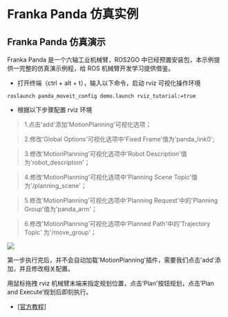 # Franka Panda 仿真实例

## **Franka Panda 仿真演示**
Franka Panda 是一个六轴工业机械臂，ROS2GO 中已经预置安装包，本示例提供一完整的仿真演示例程，给 ROS 机械臂开发学习提供借鉴。
* 打开终端（ctrl + alt + t），输入以下命令，启动 rviz 可视化操作环境
```
roslaunch panda_moveit_config demo.launch rviz_tutorial:=true
```
* 根据以下步骤配置 rviz 环境
> 1.点击'add'添加'MotionPlanning'可视化选项；

> 2.修改'Global Options'可视化选项中'Fixed Frame'值为'panda_link0';

> 3.修改'MotionPlanning'可视化选项中'Robot Description'值为'robot_description'；

> 4.修改'MotionPlanning'可视化选项中'Planning Scene Topic'值为'/planning_scene'；

> 5.修改'MotionPlanning'可视化选项中'Planning Request'中的'Planning Group'值为'panda_arm'；

> 6.修改'MotionPlanning'可视化选项中'Planned Path'中的'Trajectory Topic' 为'/move_group'；

![](https://tianbot-pic.oss-cn-beijing.aliyuncs.com/tianbot/202109241904840.webp)

第一步执行完后，并不会自动加载'MotionPlanning'插件，需要我们点击'add'添加，并且修改相关配置。

用鼠标拖拽 rviz 机械臂末端来指定规划位置，点击‘Plan'按钮规划，点击’Plan and Execute‘规划后即刻执行。

- [[官方教程]](http://docs.ros.org/kinetic/api/moveit_tutorials/html/doc/quickstart_in_rviz/quickstart_in_rviz_tutorial.html)

